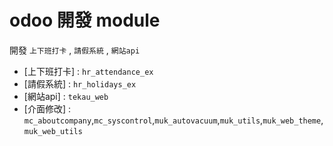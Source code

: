 # odoo 開發 module

開發 `上下班打卡` , `請假系統` , `網站api`

* [上下班打卡] : `hr_attendance_ex`
* [請假系統] : `hr_holidays_ex`
* [網站api] : `tekau_web`
* [介面修改] : `mc_aboutcompany`,`mc_syscontrol`,`muk_autovacuum`,`muk_utils`,`muk_web_theme`,`muk_web_utils`
